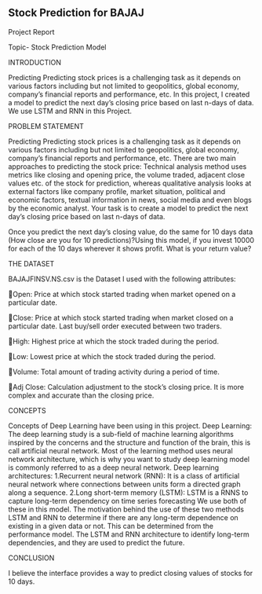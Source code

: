 ## Stock Prediction for BAJAJ

Project Report 

Topic- Stock Prediction Model


INTRODUCTION

Predicting Predicting stock prices is a challenging task as it depends on various factors including but not limited to geopolitics, global economy, company’s financial reports and performance, etc. In this project, I created a model to predict the next day’s closing price based on last n-days of data. We use LSTM and RNN in this Project.

PROBLEM STATEMENT

Predicting Predicting stock prices is a challenging task as it depends on various factors including but not limited to geopolitics, global economy, company’s financial reports and performance, etc. There are two main approaches to predicting the stock price: Technical analysis method uses metrics like closing and opening price, the volume traded, adjacent close values etc. of the stock for prediction, whereas qualitative analysis looks at external factors like company profile, market situation, political and economic factors, textual information in news, social media and even blogs by the economic analyst.
Your task is to create a model to predict the next day’s closing price based on last n-days of data.

Once you predict the next day’s closing value, do the same for 10 days data (How close are you for 10 predictions)?Using this model, if you invest 10000 for each of the 10 days wherever it shows profit. What is your return value?


THE DATASET

 BAJAJFINSV.NS.csv is the Dataset I used with the following attributes:

Open: Price at which stock started trading when market opened on a particular date.

Close: Price at which stock started trading when market closed on a particular date. Last buy/sell order executed between two traders.

High: Highest price at which the stock traded during the period.

Low: Lowest price at which the stock traded during the period.

Volume: Total amount of trading activity during a period of time.

Adj Close: Calculation adjustment to the stock’s closing price. It is more complex and accurate than the closing price. 

CONCEPTS

Concepts of Deep Learning have been using in this project.
Deep Learning:  The deep learning study is a sub-field of machine learning algorithms inspired by the concerns and the structure and function of the brain, this is call artificial neural network. Most of the learning method uses neural network architecture, which is why you want to study deep learning model is commonly referred to as a deep neural network.
Deep learning architectures:
1.Recurrent neural network (RNN): It is a class of artificial neural network where connections between units form a directed graph along a sequence. 
2.Long short-term memory (LSTM): LSTM is a RNNS to capture long-term dependency on time series forecasting
We use both of these in this model.
The motivation behind the use of these two methods LSTM and RNN to determine if there are any long-term dependence on existing in a given data or not. This can be determined from the performance model. The LSTM and RNN architecture to identify long-term dependencies, and they are used to predict the future.

CONCLUSION

I believe the interface provides a way to predict closing values of stocks for 10 days.
